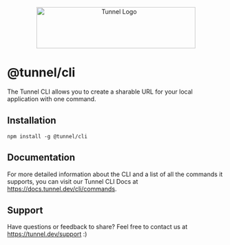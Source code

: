 <div align="center">
  <img src="https://tunnel.dev/media/tunnel-light.svg" width="369" height="96" alt="Tunnel Logo"/>
</div>

# @tunnel/cli

The Tunnel CLI allows you to create a sharable URL for your local application with one command.

## Installation

```shell
npm install -g @tunnel/cli
```

## Documentation

For more detailed information about the CLI and a list of all the commands it supports, you can visit our Tunnel CLI Docs at <https://docs.tunnel.dev/cli/commands>.

## Support

Have questions or feedback to share? Feel free to contact us at <https://tunnel.dev/support> :)
